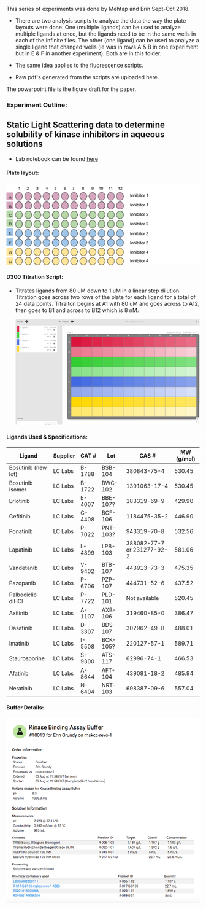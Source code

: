 This series of experiments was done by Mehtap and Erin Sept-Oct 2018.

* There are two analysis scripts to analyze the data the way the plate layouts were done. One (multiple ligands) can be used to analyze multiple ligands at once, but the ligands need to be in the same wells in each of the Infinite files. The other (one ligand) can be used to analyze a single ligand that changed wells (ie was in rows A & B in one experiment but in E & F in another experiment). Both are in this folder.

* The same idea applies to the fluorescence scripts. 

* Raw pdf's generated from the scripts are uploaded here.

The powerpoint file is the figure draft for the paper.

### Experiment Outline:

## Static Light Scattering data to determine solubility of kinase inhibitors in aqueous solutions

- Lab notebook can be found [here](https://docs.google.com/document/d/1jzL3YV10N1tQ8N6EbT9fJfzEA-G3MmXpPKsbku345gQ/edit#)

#### Plate layout:
  ![plate](https://github.com/choderalab/fluorescence-assay-manuscript/blob/master/SI/critical_aggregation_conc/images_for_readme/sls_layout.png)


#### D300 Titration Script:
- Titrates ligands from 80 uM down to 1 uM in a linear step dilution. Titration goes across two rows of the plate for each ligand for a total of 24 data points. Titraiton begins at A1 with 80 uM and goes across to A12, then goes to B1 and across to B12 which is 8 nM. 

  ![D300](https://github.com/choderalab/fluorescence-assay-manuscript/blob/master/SI/critical_aggregation_conc/images_for_readme/sls_d300.png)
  
  
#### Ligands Used & Specifications:
Ligand | Supplier | CAT # | Lot | CAS # | MW (g/mol)
-------|----------|-------|-----|-------|------------
Bosutinib (new lot) | LC Labs | B-1788 | BSB-104 | 380843-75-4 | 530.45
Bosutinib Isomer | LC Labs | B-1722 | BWC-102 | 1391063-17-4 | 530.45
Erlotinib | LC Labs | E-4007 | BBE-107? | 183319-69-9 | 429.90
Gefitinib | LC Labs | G-4408 | BGF-106 | 1184475-35-2 | 446.90
Ponatinib | LC Labs | P-7022 | PNT-103? | 943319-70-8 | 532.56
Lapatinib | LC Labs | L-4899 | LPB-103 | 388082-77-7 or 231277-92-2 | 581.06
Vandetanib | LC Labs | V-9402 | BTB-107 | 443913-73-3 | 475.35
Pazopanib | LC Labs | P-6706 | PZP-107 | 444731-52-6 | 437.52
Palbociclib diHCl | LC Labs | P-7722 | PLD-101 | Not available| 520.45 
Axitinib | LC Labs | A-1107 | AXB-106 | 319460-85-0 | 386.47
Dasatinib | LC Labs | D-3307 | BDS-107 | 302962-49-8 | 488.01
Imatinib | LC Labs | I-5508 | BCK-105? | 220127-57-1 | 589.71
Staurosporine | LC Labs | S-9300 | ATS-117 | 62996-74-1 | 466.53
Afatinib | LC Labs | A-8644 | AFT-104 | 439081-18-2 | 485.94
Neratinib | LC Labs | N-6404 | NRT-103 | 698387-09-6 | 557.04

#### Buffer Details:
  ![buffer](https://github.com/choderalab/fluorescence-assay-manuscript/blob/master/SI/critical_aggregation_conc/images_for_readme/sls_buffer.png)

